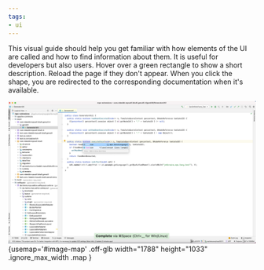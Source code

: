 ```yaml
---
tags:
- ui
---
```


<script src="https://ajax.googleapis.com/ajax/libs/jquery/3.6.0/jquery.min.js"></script>
<script type="text/javascript" src="https://cdnjs.cloudflare.com/ajax/libs/maphilight/1.4.0/jquery.maphilight.min.js"></script>

This visual guide should help you get familiar with how elements of the UI are called and how to find information about them.
It is useful for developers but also users.
Hover over a green rectangle to show a short description. Reload the page if they don't appear. When you click the shape, you are redirected to the corresponding documentation when it's available.

![imagemap: what is](images/what_is.png){usemap='#image-map' .off-glb width="1788" height="1033" .ignore_max_width .map }

<map name="image-map">
    <area target="_blank" alt="Presentation Assistant (IntelliJ plugin)" title="Presentation Assistant (IntelliJ plugin)" href="https://plugins.jetbrains.com/plugin/7345-presentation-assistant" coords="621,960,1163,998" shape="rect">
    <area target="_blank" alt="Code completion (CC)" title="Code completion (CC)" href="https://www.jetbrains.com/help/mps/auto-completing-code.html" coords="539,306,872,375" shape="rect">
    <area target="_blank" alt="Run/debug configuration (test case)" title="Run/debug configuration (test case)" href="https://www.jetbrains.com/help/mps/run-debug-configuration.html" coords="1278,30,1450,50" shape="rect">
    <area target="_blank" alt="Run button" title="Run button" href="https://www.jetbrains.com/help/mps/run-debug-configuration.htm" coords="1460,30,1479,52" shape="rect">
    <area target="_blank" alt="Debug button" title="Debug button" href="https://www.jetbrains.com/help/mps/run-debug-configuration.htm" coords="1487,30,1507,52" shape="rect">
    <area target="_blank" alt="Update project (Git)" title="Update project (Git)" href="https://www.jetbrains.com/help/mps/sync-with-a-remote-repository.html#update" coords="1599,28,1621,52" shape="rect">
    <area target="_blank" alt="Commit changes (Git)" title="Commit changes (Git)" href="https://www.jetbrains.com/help/mps/commit-and-push-changes.html" coords="1627,28,1649,52" shape="rect">
    <area target="_blank" alt="Push changes (Git)" title="Push changes (Git)" href="https://www.jetbrains.com/help/mps/commit-and-push-changes.html#push" coords="1654,28,1673,52" shape="rect">
    <area target="_blank" alt="Show history (Git)" title="Show history (Git)" href="https://www.jetbrains.com/help/mps/investigate-changes.html" coords="1676,29,1701,52" shape="rect">
    <area target="_blank" alt="Rollback changes (Git)" title="Rollback changes (Git)" href="https://www.jetbrains.com/help/mps/revert-changes-dialog.html" coords="1706,28,1730,52" shape="rect">
    <area target="_blank" alt="Search everywhere (IntelliJ functionality)" title="Search everywhere (IntelliJ functionality)" href="https://www.jetbrains.com/help/idea/searching-everywhere.html" coords="1735,28,1757,52" shape="rect">
    <area target="_blank" alt="IDE and project settings" title="IDE and project settings" href="https://www.jetbrains.com/help/mps/settings-preferences-dialog.html" coords="1763,28,1780,51" shape="rect">
    <area target="_blank" alt="Context actions tool" title="Context actions tool" href="https://www.jetbrains.com/help/mps/context-actions-tool.html" coords="1769,56,1787,152" shape="rect">
    <area target="_blank" alt="No errors in the editor" title="No errors in the editor" href="https://www.jetbrains.com/help/mps/typesystem.html" coords="1749,83,1766,99" shape="rect">
    <area target="" alt="Selected line" title="Selected line" href="" coords="1275,283,1727,301" shape="rect">
    <area target="_blank" alt="Method signature (baselanguage)" title="Method signature (baselanguage)" href="https://www.baeldung.com/java-method-signature-return-type" coords="725,118,1276,131" shape="rect">
    <area target="_blank" alt="Method return type (baselanguage)" title="Method return type (baselanguage)" href="https://docs.oracle.com/javase/tutorial/java/javaOO/returnvalue.html" coords="542,118,594,132" shape="rect">
    <area target="_blank" alt="Method name (baselanguage)" title="Method name (baselanguage)" href="https://docs.oracle.com/javase/tutorial/java/javaOO/methods.html" coords="602,118,722,132" shape="rect">
    <area target="_blank" alt="Editor tab with name from INamedConcept" title="Editor tab with name from INamedConcept" href="https://www.jetbrains.com/help/mps/settings-editor-tabs.html" coords="359,57,495,81" shape="rect">
    <area target="_blank" alt="Logical view (project view)" title="Logical view (project view)" href="https://www.jetbrains.com/help/mps/contributing-to-mps-project.html#contributingtompsproject12" coords="18,57,120,82" shape="rect">
    <area target="_blank" alt="Project" title="Project" href="https://www.jetbrains.com/help/mps/mps-project-structure.html#project" coords="25,101,158,87" shape="rect">
    <area target="" alt="Project path" title="Project path" href="" coords="164,85,359,101" shape="rect">
    <area target="_blank" alt="Editor (jetbrains.mps.nodeEditor.EditorComponent with JBScrollPane)" title="Editor (jetbrains.mps.nodeEditor.EditorComponent with JBScrollPane)" href="https://www.jetbrains.com/help/mps/editor.html#editoroverview" coords="392,429,1768,610" shape="rect">
    <area target="_blank" alt="Java class (concept: ClassConcept)" title="Java class (concept: ClassConcept)" href="https://www.baeldung.com/java-classes-objects" coords="93,185,221,200" shape="rect">
    <area target="_blank" alt="Solution (a module type)" title="Solution (a module type)" href="https://www.jetbrains.com/help/mps/mps-project-structure.html#solutions" coords="60,202,264,219" shape="rect">
    <area target="_blank" alt="Language (a module type)" title="Language (a module type)" href="https://www.jetbrains.com/help/mps/mps-project-structure.html#languages" coords="63,283,248,300" shape="rect">
    <area target="_blank" alt="Structure aspect" title="Structure aspect" href="https://www.jetbrains.com/help/mps/structure.html" coords="76,303,179,321" shape="rect">
    <area target="_blank" alt="Editor aspect" title="Editor aspect" href="https://www.jetbrains.com/help/mps/editor.html" coords="76,325,177,340" shape="rect">
    <area target="_blank" alt="Constraints aspect" title="Constraints aspect" href="https://www.jetbrains.com/help/mps/constraints.html" coords="76,344,177,364" shape="rect">
    <area target="_blank" alt="Behavior aspect" title="Behavior aspect" href="https://www.jetbrains.com/help/mps/behavior.html" coords="76,368,177,383" shape="rect">
    <area target="_blank" alt="Type system aspect" title="Type system aspect" href="https://www.jetbrains.com/help/mps/typesystem.html" coords="74,387,177,401" shape="rect">
    <area target="_blank" alt="Intentions aspect" title="Intentions aspect" href="https://www.jetbrains.com/help/mps/mps-intentions.html" coords="74,406,177,419" shape="rect">
    <area target="_blank" alt="Dataflow aspect" title="Dataflow aspect" href="https://www.jetbrains.com/help/mps/data-flow.html" coords="74,423,177,440" shape="rect">
    <area target="_blank" alt="Migrations aspect" title="Migrations aspect" href="https://www.jetbrains.com/help/mps/migrations.html" coords="74,445,177,459" shape="rect">
    <area target="_blank" alt="Generator aspect" title="Generator aspect" href="https://www.jetbrains.com/help/mps/mps-generator.html" coords="76,465,179,484" shape="rect">
    <area target="_blank" alt="Runtime solutions" title="Runtime solutions" href="https://www.jetbrains.com/help/mps/getting-the-dependencies-right.html#addingexternaljavaclassesandjarstoaproject-runtimesolutions" coords="76,487,180,503" shape="rect">
    <area target="_blank" alt="Virtual package" title="Virtual package" href="https://www.jetbrains.com/help/mps/getting-the-dependencies-right.html#virtualpackages" coords="38,563,100,579" shape="rect">
    <area target="" alt="the model needs to be generated" title="the model needs to be generated" href="" coords="163,665,305,681" shape="rect">
    <area target="_blank" alt="Model" title="Model" href="https://www.jetbrains.com/help/mps/mps-project-structure.html#models" coords="95,685,171,701" shape="rect">
    <area target="_blank" alt="Event log" title="Event log" href="https://www.jetbrains.com/help/mps/event-log-tool-window.html" coords="1586,984,1668,1003" shape="rect">
    <area target="_blank" alt="Inspector" title="Inspector" href="https://www.jetbrains.com/help/mps/mps-inspector.html" coords="1673,984,1768,1003" shape="rect">
    <area target="_blank" alt="Memory indicator" title="Memory indicator" href="https://www.jetbrains.com/help/mps/status-bar.html" coords="1697,1005,1787,1028" shape="rect">
    <area target="_blank" alt="How many models of all models are loaded" title="How many models of all models are loaded" href="https://www.jetbrains.com/help/mps/status-bar.html" coords="1316,1006,1408,1028" shape="rect">
    <area target="_blank" alt="Current branch" title="Current branch" href="https://www.jetbrains.com/help/mps/manage-branches.html" coords="1411,1006,1566,1028" shape="rect">
    <area target="_blank" alt="Save temporary models (transient)" title="Save temporary models (transient)" href="https://www.jetbrains.com/help/mps/finding-your-way-out.html#savetransientmodels" coords="1567,1006,1624,1028" shape="rect">
    <area target="_blank" alt="Projector plugin (discontinued)" title="Projector plugin (discontinued)" href="https://plugins.jetbrains.com/plugin/16015-projector" coords="1626,1006,1693,1028" shape="rect">
    <area target="_blank" alt="Status bar" title="Status bar" href="https://www.jetbrains.com/help/mps/status-bar.html" coords="22,1008,1000,1030" shape="rect">
    <area target="_blank" alt="Add your own status bar widget" title="Add your own status bar widget" href="https://plugins.jetbrains.com/docs/intellij/status-bar-widgets.html" coords="1011,1010,1305,1028" shape="rect">
    <area target="_blank" alt="Favourites (tool)" title="Favourites (tool)" href="https://www.jetbrains.com/help/mps/managing-your-project-favorites.html" coords="0,904,16,981" shape="rect">
    <area target="_blank" alt="Structure (tool)" title="Structure (tool)" href="https://www.jetbrains.com/help/mps/structure-tool-window-file-structure-popup.html" coords="0,803,14,898" shape="rect">
    <area target="_blank" alt="Left gutter" title="Left gutter" href="https://www.jetbrains.com/help/mps/editor-guided-tour.html#editor-areas" coords="384,972,362,213" shape="rect">
    <area target="_blank" alt="Right gutter / validation side bar / marker bar" title="Right gutter / validation side bar / marker bar" href="https://www.jetbrains.com/help/mps/editor-guided-tour.html#editor-areas" coords="1750,106,1765,423" shape="rect">
    <area target="_blank" alt="Available intentions" title="Available intentions" href="https://www.jetbrains.com/help/mps/mps-intentions.html#usingintentions" coords="398,275,416,299" shape="rect">
    <area target="_blank" alt="Foldable collection cell" title="Foldable collection cell" href="https://www.jetbrains.com/help/mps/editor.html#collectioncell" coords="379,115,397,176" shape="rect">
    <area target="_blank" alt="Curly brace (constant cell)" title="Curly brace (constant cell)" href="https://www.jetbrains.com/help/mps/base-language-extensions-style-guide.html#curlybraces" coords="422,244,438,259" shape="rect">
    <area target="_blank" alt="Java identifier" title="Java identifier" href="https://www.geeksforgeeks.org/java-identifiers/" coords="578,204,722,216" shape="rect">
    <area target="_blank" alt="SNode type" title="SNode type" href="https://www.jetbrains.com/help/mps/open-api-accessing-models-from-code.html#modellevel" coords="733,205,779,215" shape="rect">
    <area target="_blank" alt="public flag (keyword)" title="public flag (keyword)" href="https://www.jetbrains.com/help/mps/base-language-extensions-style-guide.html#keywords" coords="425,286,474,302" shape="rect">
    <area target="_blank" alt="right parenthesis" title="right parenthesis" href="https://www.jetbrains.com/help/mps/base-language-extensions-style-guide.html#parentheses" coords="1265,204,1275,215" shape="rect">
    <area target="_blank" alt="left parenthesis" title="left parenthesis" href="https://www.jetbrains.com/help/mps/base-language-extensions-style-guide.html#parentheses" coords="441,222,454,241" shape="rect">
    <area target="_blank" alt="punctuation" title="punctuation" href="https://www.jetbrains.com/help/mps/base-language-extensions-style-guide.html#punctuation" coords="1131,157,1123,135" shape="rect">
    <area target="" alt="TODO (tool)" title="TODO (tool)" href="" coords="19,985,82,1003" shape="rect">
    <area target="_blank" alt="Git (tool)" title="Git (tool)" href="https://www.jetbrains.com/help/mps/using-git-integration.html" coords="86,986,147,1005" shape="rect">
    <area target="_blank" alt="Terminal (tool)" title="Terminal (tool)" href="https://www.jetbrains.com/help/mps/terminal-emulator.html" coords="149,985,226,1004" shape="rect">
    <area target="_blank" alt="Console (tool)" title="Console (tool)" href="https://www.jetbrains.com/help/mps/mps-console.html" coords="229,985,303,1004" shape="rect">
    <area target="_blank" alt="Find usages (tool)" title="Find usages (tool)" href="https://www.jetbrains.com/help/mps/find-usages.html#finders" coords="305,986,392,1005" shape="rect">
    <area target="_blank" alt="Messages (tool)" title="Messages (tool)" href="https://www.jetbrains.com/help/mps/messages-tool-window.html" coords="394,985,480,1004" shape="rect">
    <area target="_blank" alt="Java interface (concept: Interface)" title="Java interface (concept: Interface)" href="https://www.baeldung.com/java-interfaces" coords="111,845,283,862" shape="rect">
    <area target="" alt="Toggle tool visibilities" title="Toggle tool visibilities" href="" coords="2,1007,16,1024" shape="rect">
    <area target="_blank" alt="Commit (tool)" title="Commit (tool)" href="https://www.jetbrains.com/help/mps/commit-and-push-changes.html" coords="0,144,14,217" shape="rect">
    <area target="_blank" alt="Pull request (tool)" title="Pull request (tool)" href="https://www.jetbrains.com/help/mps/contribute-to-projects.html#create-pull-request" coords="0,225,14,329" shape="rect">
    <area target="_blank" alt="Navigation bar" title="Navigation bar" href="https://www.jetbrains.com/help/mps/navigation-bar.html" coords="713,30,1221,51" shape="rect">
    <area target="_blank" alt="Makes all modified modules in the project" title="Makes all modified modules in the project" href="https://www.jetbrains.com/help/mps/project-tool-window.html#content_pane_context_menu" coords="1240,30,1270,51" shape="rect">
    <area target="" alt="This is called a stripe" title="This is called a stripe" href="" coords="2,334,13,786" shape="rect">
    <area target="" alt="Concept icon" title="Concept icon" href="" coords="114,804,133,818" shape="rect">
    <area target="_blank" alt="Collapsible tree UI component" title="Collapsible tree UI component" href="https://plugins.jetbrains.com/docs/intellij/lists-and-trees.html" coords="29,611,41,969" shape="rect">
    <area target="" alt="Collapse All" title="Collapse All" href="" coords="277,56,297,78" shape="rect">
    <area target="" alt="Hide" title="Hide" href="" coords="337,62,351,79" shape="rect">
    <area target="" alt="Separator" title="Separator" href="https://jetbrains.github.io/ui/controls/toolbar_drop_down/#how-to-use" coords="1558,29,1570,50" shape="rect">
    <area target="_blank" alt="Stop process (run configuration)" title="Stop process (run configuration)" href="https://www.jetbrains.com/help/mps/run-tool-window.html#run-toolbar" coords="1540,32,1553,51" shape="rect">
    <area target="" alt="Project name" title="Project name" href="" coords="637,6,744,19" shape="rect">
    <area target="_blank" alt="Typesystem tests" title="Type system tests" href="https://www.jetbrains.com/help/mps/testing-languages.html#testingaspectsoflanguagedefinitions" coords="59,263,221,278" shape="rect">
    <area target="_blank" alt="Java package name" title="Java package name" href="https://docs.oracle.com/javase/tutorial/java/package/namingpkgs.html" coords="84,605,172,619" shape="rect">
    <area target="_blank" alt="Type system warning in project view" title="Type system warning in project view" href="https://www.jetbrains.com/help/mps/typesystem.html#severity" coords="338,921,360,938" shape="rect">
    <area target="_blank" alt="Root node of current editor" title="Root node of current editor" href="" coords="3,30,122,49" shape="rect">
    <area target="_blank" alt="Constant cell (EditorCell_Constant)" title="Constant cell (EditorCell_Constant)" href="https://www.jetbrains.com/help/mps/editor.html#constant%C2%A0cell" coords="" shape="rect">
    <area target="_blank" alt="Child list cell (as an EditorCell_Collection)" title="Child list cell (as an EditorCell_Collection)" href="https://www.jetbrains.com/help/mps/editor.html#childlistcell" coords="697,286,1038,300" shape="rect">
    <area target="" alt="Separator of collection" title="Separator of collection" href="" coords="1058,202,1066,218" shape="rect">
    <area target="_blank" alt="Left bracket" title="Left bracket" href="https://www.jetbrains.com/help/mps/base-language-extensions-style-guide.html#quickreference" coords="769,223,779,236" shape="rect">
    <area target="_blank" alt="Right bracket" title="Right bracket" href="https://www.jetbrains.com/help/mps/base-language-extensions-style-guide.html#quickreference" coords="1051,224,1058,238" shape="rect">
    <area target="" alt="Show options menu" title="Show options menu" href="" coords="310,58,327,77" shape="rect">
    <area target="" alt="15 pixel shift from left" title="15 pixel shift from left" href="" coords="409,108,390,102" shape="rect">
    <area target="" alt="10 pixel shift from top" title="10 pixel shift from top" href="" coords="420,84,416,103" shape="rect">
    <area target="" alt="Empty line (editable)" title="Empty line (editable)" href="" coords="430,176,521,197" shape="rect">
    <area target="_blank" alt="Indent (2 characters)" title="Indent (2 characters)" href="https://www.jetbrains.com/help/mps/editor.html#indentlayoutproperties" coords="444,349,458,363" shape="rect">
    <area target="" alt="Run with coverage" title="Run with coverage" href="" coords="1510,30,1532,52" shape="rect">
    <area target="_blank" alt="Missing space between variable and operator: punctuation" title="Missing space between variable and operator: punctuation" href="https://www.jetbrains.com/help/mps/editor.html#punctuationproperties." coords="498,393,514,407" shape="rect">
    <area target="_blank" alt="Default horizontal gap" title="Default horizontal gap" href="https://www.jetbrains.com/help/mps/editor.html#punctuationproperties." coords="1156,284,1166,299" shape="rect">
</map>


<script type="text/javascript">
  $(function() {
    document.getElementsByTagName('body')[0].style.overflow = "scroll";
    $('.map').maphilight({
        alwaysOn: true,
        fillOpacity: 0.1,
        strokeColor: '8BC34B',
        strokeWidth: 2,
        shadow: false,
    });
  });
</script>